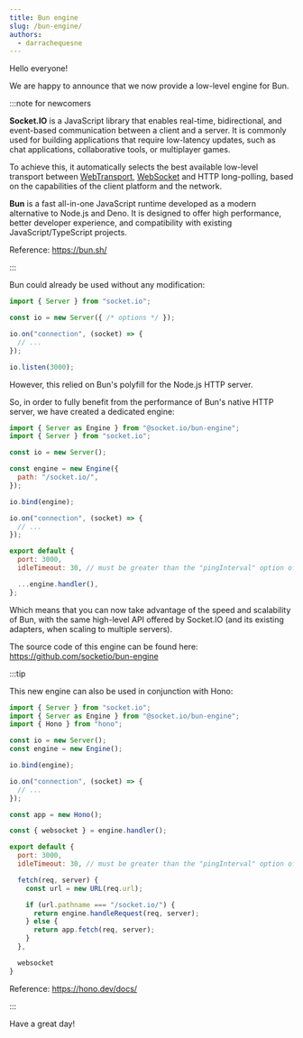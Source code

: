 ```yaml
---
title: Bun engine
slug: /bun-engine/
authors:
  - darrachequesne
---
```


Hello everyone!

We are happy to announce that we now provide a low-level engine for Bun.

<!--truncate-->

:::note for newcomers

**Socket.IO** is a JavaScript library that enables real-time, bidirectional, and event-based communication between a client and a server. It is commonly used for building applications that require low-latency updates, such as chat applications, collaborative tools, or multiplayer games.

To achieve this, it automatically selects the best available low-level transport between [WebTransport](https://developer.mozilla.org/en-US/docs/Web/API/WebTransport_API), [WebSocket](https://developer.mozilla.org/en-US/docs/Web/API/WebSockets_API) and HTTP long-polling, based on the capabilities of the client platform and the network.

**Bun** is a fast all-in-one JavaScript runtime developed as a modern alternative to Node.js and Deno. It is designed to offer high performance, better developer experience, and compatibility with existing JavaScript/TypeScript projects.

Reference: https://bun.sh/

:::

Bun could already be used without any modification:

```js
import { Server } from "socket.io";

const io = new Server({ /* options */ });

io.on("connection", (socket) => {
  // ...
});

io.listen(3000);
```

However, this relied on Bun's polyfill for the Node.js HTTP server.

So, in order to fully benefit from the performance of Bun's native HTTP server, we have created a dedicated engine:

```js
import { Server as Engine } from "@socket.io/bun-engine";
import { Server } from "socket.io";

const io = new Server();

const engine = new Engine({
  path: "/socket.io/",
});

io.bind(engine);

io.on("connection", (socket) => {
  // ...
});

export default {
  port: 3000,
  idleTimeout: 30, // must be greater than the "pingInterval" option of the engine, which defaults to 25 seconds

  ...engine.handler(),
};
```

Which means that you can now take advantage of the speed and scalability of Bun, with the same high-level API offered by Socket.IO (and its existing adapters, when scaling to multiple servers).

The source code of this engine can be found here: https://github.com/socketio/bun-engine

:::tip

This new engine can also be used in conjunction with Hono:

```js
import { Server } from "socket.io";
import { Server as Engine } from "@socket.io/bun-engine";
import { Hono } from "hono";

const io = new Server();
const engine = new Engine();

io.bind(engine);

io.on("connection", (socket) => {
  // ...
});

const app = new Hono();

const { websocket } = engine.handler();

export default {
  port: 3000,
  idleTimeout: 30, // must be greater than the "pingInterval" option of the engine, which defaults to 25 seconds

  fetch(req, server) {
    const url = new URL(req.url);

    if (url.pathname === "/socket.io/") {
      return engine.handleRequest(req, server);
    } else {
      return app.fetch(req, server);
    }
  },

  websocket
}
```

Reference: https://hono.dev/docs/

:::

Have a great day!

